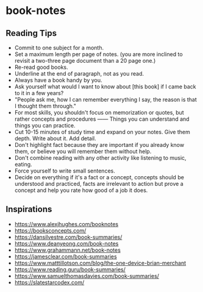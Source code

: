 # book-notes


## Reading Tips

- Commit to one subject for a month.
- Set a maximum length per page of notes. (you are more inclined to revisit a two-three page document than a 20 page one.)
- Re-read good books.
- Underline at the end of paragraph, not as you read.
- Always have a book handy by you.
- Ask yourself what would I want to know about [this book] if I came back to it in a few years?
- "People ask me, how I can remember everything I say, the reason is that I thought them through."
- For most skills, you shouldn't focus on memorization or quotes, but rather concepts and procedures —— Things you can understand and things you can practice.
- Cut 10-15 minutes of study time and expand on your notes. Give them depth. Write about it. Add detail.
- Don't highlight fact because they are important if you already know them, or believe you will remember them without help.
- Don't combine reading with any other activity like listening to music, eating.
- Force yourself to write small sentences.
- Decide on everything if it's a fact or a concept, concepts should be understood and practiced, facts are irrelevant to action but prove a concept and help you rate how good of a job it does.


## Inspirations

- https://www.alexjhughes.com/booknotes
- https://booksconcepts.com/
- https://dansilvestre.com/book-summaries/
- https://www.deanyeong.com/book-notes
- https://www.grahammann.net/book-notes
- https://jamesclear.com/book-summaries
- https://www.matttillotson.com/blog/the-one-device-brian-merchant
- https://www.reading.guru/book-summaries/
- https://www.samuelthomasdavies.com/book-summaries/
- https://slatestarcodex.com/

